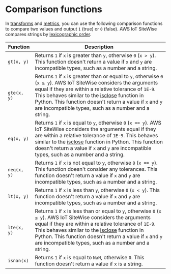 # Comparison functions<a name="expression-comparison-functions"></a>

In [transforms](transforms.md) and [metrics](metrics.md), you can use the following comparison functions to compare two values and output `1` \(true\) or `0` \(false\)\. AWS IoT SiteWise compares strings by [lexicographic order](https://en.wikipedia.org/wiki/Lexicographic_order)\.


| Function | Description | 
| --- | --- | 
|  `gt(x, y)`  |  Returns `1` if `x` is greater than `y`, otherwise `0` \(`x > y`\)\. <a name="comparison-function-incompatible-types"></a>This function doesn't return a value if `x` and `y` are incompatible types, such as a number and a string\.  | 
|  `gte(x, y)`  |  Returns `1` if `x` is greater than or equal to `y`, otherwise `0` \(`x ≥ y`\)\. <a name="comparison-function-relative-tolerance"></a>AWS IoT SiteWise considers the arguments equal if they are within a relative tolerance of `1E-9`\. This behaves similar to the [isclose](https://docs.python.org/3/library/math.html#math.isclose) function in Python\. <a name="comparison-function-incompatible-types"></a>This function doesn't return a value if `x` and `y` are incompatible types, such as a number and a string\.  | 
|  `eq(x, y)`  |  Returns `1` if `x` is equal to `y`, otherwise `0` \(`x == y`\)\. <a name="comparison-function-relative-tolerance"></a>AWS IoT SiteWise considers the arguments equal if they are within a relative tolerance of `1E-9`\. This behaves similar to the [isclose](https://docs.python.org/3/library/math.html#math.isclose) function in Python\. <a name="comparison-function-incompatible-types"></a>This function doesn't return a value if `x` and `y` are incompatible types, such as a number and a string\.  | 
|  `neq(x, y)`  |  Returns `1` if `x` is not equal to `y`, otherwise `0` \(`x == y`\)\. This function doesn't consider any tolerances\. <a name="comparison-function-incompatible-types"></a>This function doesn't return a value if `x` and `y` are incompatible types, such as a number and a string\.  | 
|  `lt(x, y)`  |  Returns `1` if `x` is less than `y`, otherwise `0` \(`x < y`\)\. <a name="comparison-function-incompatible-types"></a>This function doesn't return a value if `x` and `y` are incompatible types, such as a number and a string\.  | 
|  `lte(x, y)`  |  Returns `1` if `x` is less than or equal to `y`, otherwise `0` \(`x ≤ y`\)\. <a name="comparison-function-relative-tolerance"></a>AWS IoT SiteWise considers the arguments equal if they are within a relative tolerance of `1E-9`\. This behaves similar to the [isclose](https://docs.python.org/3/library/math.html#math.isclose) function in Python\. <a name="comparison-function-incompatible-types"></a>This function doesn't return a value if `x` and `y` are incompatible types, such as a number and a string\.  | 
|  `isnan(x)`  |  Returns `1` if `x` is equal to `NaN`, otherwise `0`\. This function doesn't return a value if `x` is a string\.  | 